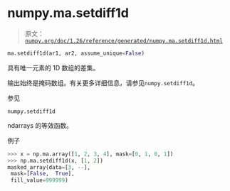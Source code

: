 # numpy.ma.setdiff1d

> 原文：[`numpy.org/doc/1.26/reference/generated/numpy.ma.setdiff1d.html`](https://numpy.org/doc/1.26/reference/generated/numpy.ma.setdiff1d.html)

```py
ma.setdiff1d(ar1, ar2, assume_unique=False)
```

具有唯一元素的 1D 数组的差集。

输出始终是掩码数组。有关更多详细信息，请参见`numpy.setdiff1d`。

参见

`numpy.setdiff1d`

ndarrays 的等效函数。

例子

```py
>>> x = np.ma.array([1, 2, 3, 4], mask=[0, 1, 0, 1])
>>> np.ma.setdiff1d(x, [1, 2])
masked_array(data=[3, --],
 mask=[False,  True],
 fill_value=999999) 
```
